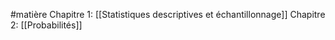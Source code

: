 #matière 
Chapitre 1: [[Statistiques descriptives et échantillonnage]]
Chapitre 2: [[Probabilités]]

